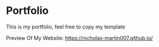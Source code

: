 # Portfolio
This is my portfolio, feel free to copy my template

Preview Of My Website: https://nicholas-martin007.github.io/
